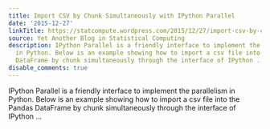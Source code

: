 ```yaml
---
title: Import CSV by Chunk Simultaneously with IPython Parallel
date: '2015-12-27'
linkTitle: https://statcompute.wordpress.com/2015/12/27/import-csv-by-chunk-simultaneously-with-ipython-parallel/
source: Yet Another Blog in Statistical Computing
description: IPython Parallel is a friendly interface to implement the parallelism
  in Python. Below is an example showing how to import a csv file into the Pandas
  DataFrame by chunk simultaneously through the interface of IPython ...
disable_comments: true
---
```

IPython Parallel is a friendly interface to implement the parallelism in Python. Below is an example showing how to import a csv file into the Pandas DataFrame by chunk simultaneously through the interface of IPython ...